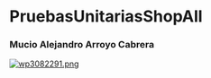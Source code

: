 # PruebasUnitariasShopAll
### Mucio Alejandro Arroyo Cabrera 
[![wp3082291.png](https://i.postimg.cc/bNTSBgL1/wp3082291.png)](https://postimg.cc/56XtHwht)

